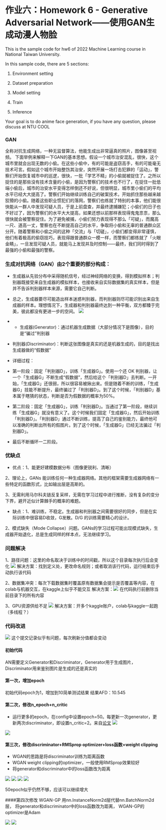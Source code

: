 # 作业六：Homework 6 - Generative Adversarial Network——使用GAN生成动漫人物脸

This is the sample code for hw6 of 2022 Machine Learning course in National Taiwan University. 

In this sample code, there are 5 sections:

1. Environment setting

2. Dataset preparation

3. Model setting

4. Train

5. Inference

Your goal is to do anime face generation, if you have any question, please discuss at NTU COOL 

###  GAN
全称对抗生成网络，一种无监督算法，他能生成出非常逼真的照片，图像甚至视频。 下面举例来解释一下GAN的基本思想。假设一个城市治安混乱，很快，这个城市里就会出现无数的小偷。在这些小偷中，有的可能是盗窃高手，有的可能毫无技术可言。假如这个城市开始整饬其治安，突然开展一场打击犯罪的「运动」，警察们开始恢复城市中的巡逻，很快，一批「学艺不精」的小偷就被捉住了。之所以捉住的是那些没有技术含量的小偷，是因为警察们的技术也不行了，在捉住一批低端小偷后，城市的治安水平变得怎样倒还不好说，但很明显，城市里小偷们的平均水平已经大大提高了。警察们开始继续训练自己的破案技术，开始抓住那些越来越狡猾的小偷。随着这些职业惯犯们的落网，警察们也练就了特别的本事，他们能很快能从一群人中发现可疑人员，于是上前盘查，并最终逮捕嫌犯；小偷们的日子也不好过了，因为警察们的水平大大提高，如果还想以前那样表现得鬼鬼祟祟，那么很快就会被警察捉住。为了避免被捕，小偷们努力表现得不那么「可疑」，而魔高一尺、道高一丈，警察也在不断提高自己的水平，争取将小偷和无辜的普通群众区分开。随着警察和小偷之间的这种「交流」与「切磋」，小偷们都变得非常谨慎，他们有着极高的偷窃技巧，表现得跟普通群众一模一样，而警察们都练就了「火眼金睛」，一旦发现可疑人员，就能马上发现并及时控制——最终，我们同时得到了最强的小偷和最强的警察。

### 生成对抗网络（GAN）由2个重要的部分构成：
* 生成器从先验分布中采得随机信号，经过神经网络的变换，得到模拟样本；判别器既接受来自生成器的模拟样本，也接收来自实际数据集的真实样本，但是并不告诉判别器样本来源，需要它自己判断。

* 总之，生成器要尽可能造出样本迷惑判别器，而判别器则尽可能识别出来自生成器的样本。理想情况下，生成器和判别器最终达到一种平衡，双方都臻于完美，彼此都没有更进一步的空间。
![](.作业六_images/3618678f.png)
* * 生成器(Generator)：通过机器生成数据（大部分情况下是图像），目的是“骗过”判别器
* 判别器(Discriminator)：判断这张图像是真实的还是机器生成的，目的是找出生成器做的“假数据”
* 详细过程：
* 第一阶段：固定「判别器D」，训练「生成器G」。使用一个还 OK 判别器，让一个「生成器G」不断生成“假数据”，然后给这个「判别器D」去判断。一开始，「生成器G」还很弱，所以很容易被揪出来。但是随着不断的训练，「生成器G」技能不断提升，最终骗过了「判别器D」。到了这个时候，「判别器D」基本属于瞎猜的状态，判断是否为假数据的概率为50%。
* 第二阶段：固定「生成器G」，训练「判别器D」。当通过了第一阶段，继续训练「生成器G」就没有意义了。这个时候我们固定「生成器G」，然后开始训练「判别器D」。「判别器D」通过不断训练，提高了自己的鉴别能力，最终他可以准确的判断出所有的假图片。到了这个时候，「生成器G」已经无法骗过「判别器D」。
* 最后不断循环一二阶段。

### 优缺点

* 优点：1、能更好建模数据分布（图像更锐利、清晰）

2、理论上，GANs 能训练任何一种生成器网络。其他的框架需要生成器网络有一些特定的函数形式，比如输出层是高斯的。

3、无需利用马尔科夫链反复采样，无需在学习过程中进行推断，没有复杂的变分下界，避开近似计算棘手的概率的难题。

* 缺点：1、难训练，不稳定。生成器和判别器之间需要很好的同步，但是在实际训练中很容易D收敛，G发散。D/G 的训练需要精心的设计。

2、模式缺失（Mode Collapse）问题。GANs的学习过程可能出现模式缺失，生成器开始退化，总是生成同样的样本点，无法继续学习。



### 问题解决
1、路径问题：这里的命名取决于训练中的时间戳，所以这个目录每次执行后会变化
![](.作业六_images/a07c9b69.png)
解决方案：找到定义处，更改命名规则；或者取消该行代码，运行结束后手动执行该代码

2、数据集冲突：每次下载数据集时覆盖原有数据集会提示是否覆盖等内容，在colab与机器交互，在kaggle上似乎不能交互
解决方案：![](.作业六_images/5e015390.png)
在代码执行前删除当前目录下的所有内容

3、GPU资源供给不足
![](.作业六_images/33ee80c4.png)
解决方案：开多个kaggle账户，colab与kaggle一起跑（多线程？）


### 代码改进
![](.作业六_images/9d7b1a0a.png)
这个提交记录似乎有问题，每次刷新分值都会变动

#### 初始代码
AN需要定义Generator和Discriminator，Generator用于生成图片，Discriminator用来鉴别图片是生成的还是真实的

#### 第一次，增加epoch
初始代码epoch为1，增加到10简单测试结果   结果AFD：10.545

#### 第二次，修改n_epoch+n_critic
* 运行更多的epoch，在config中设置epoch=50。每更新一次generator，更新两次discriminator，即设置n_critic=2。来自[论文](https://arxiv.org/abs/1406.2661)
![](.作业六_images/7492f0a7.png)

![](.作业六_images/c38f8b8a.png)

#### 第三次，修改discriminator+RMSprop optimizer+loss函数+weight clipping
* WGAN的思路是将discriminator训练为距离函数
* WGAN weight clipping的optimizer，一般使用RMSprop效果较好
* 将generator和discriminator中的loss函数改为距离

![](.作业六_images/d47fc761.png)
![](.作业六_images/34c60cc0.png)
![](.作业六_images/4251f36f.png)
![](.作业六_images/67b4d6cc.png)

50epoch似乎仍然不够，应该可以继续增大

####第四次修改 WGAN-GP
用nn.InstanceNorm2d层代替nn.BatchNorm2d层，
将generator和discriminator中的loss函数改为距离，
WGAN-GP的optimizer是Adam

![](.作业六_images/7fe7782f.png)
![](.作业六_images/ad6a7600.png)

